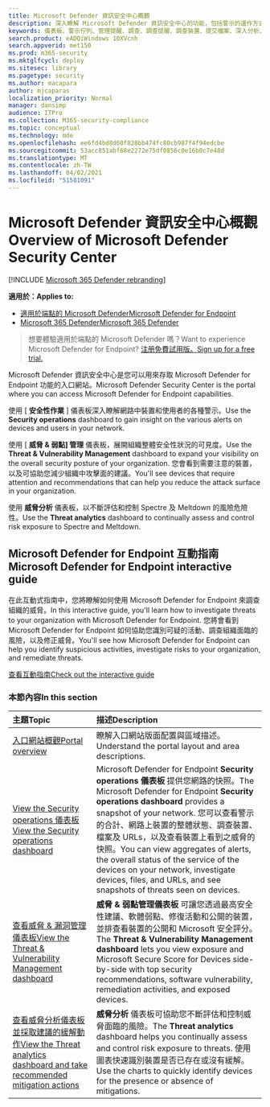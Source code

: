 ```yaml
---
title: Microsoft Defender 資訊安全中心概觀
description: 深入瞭解 Microsoft Defender 資訊安全中心的功能，包括警示的運作方式，以及如何調查可能的破壞和攻擊的建議。
keywords: 儀表板、警示佇列、管理提醒、調查、調查提醒、調查裝置、提交檔案、深入分析、高、中、低、嚴重性、ioc、ioa
search.product: eADQiWindows 10XVcnh
search.appverid: met150
ms.prod: m365-security
ms.mktglfcycl: deploy
ms.sitesec: library
ms.pagetype: security
ms.author: macapara
author: mjcaparas
localization_priority: Normal
manager: dansimp
audience: ITPro
ms.collection: M365-security-compliance
ms.topic: conceptual
ms.technology: mde
ms.openlocfilehash: ee6fd4bd8d60f828bb474fc80cb987f4f94edcbe
ms.sourcegitcommit: 53acc851abf68e2272e75df0856c0e16b0c7e48d
ms.translationtype: MT
ms.contentlocale: zh-TW
ms.lasthandoff: 04/02/2021
ms.locfileid: "51581091"
---
```

# <a name="overview-of-microsoft-defender-security-center"></a><span data-ttu-id="f3fb0-104">Microsoft Defender 資訊安全中心概觀</span><span class="sxs-lookup"><span data-stu-id="f3fb0-104">Overview of Microsoft Defender Security Center</span></span>

[!INCLUDE [Microsoft 365 Defender rebranding](../../includes/microsoft-defender.md)]


<span data-ttu-id="f3fb0-105">**適用於：**</span><span class="sxs-lookup"><span data-stu-id="f3fb0-105">**Applies to:**</span></span>
- [<span data-ttu-id="f3fb0-106">適用於端點的 Microsoft Defender</span><span class="sxs-lookup"><span data-stu-id="f3fb0-106">Microsoft Defender for Endpoint</span></span>](https://go.microsoft.com/fwlink/?linkid=2154037)
- [<span data-ttu-id="f3fb0-107">Microsoft 365 Defender</span><span class="sxs-lookup"><span data-stu-id="f3fb0-107">Microsoft 365 Defender</span></span>](https://go.microsoft.com/fwlink/?linkid=2118804)


><span data-ttu-id="f3fb0-108">想要體驗適用於端點的 Microsoft Defender 嗎？</span><span class="sxs-lookup"><span data-stu-id="f3fb0-108">Want to experience Microsoft Defender for Endpoint?</span></span> [<span data-ttu-id="f3fb0-109">注册免費試用版。</span><span class="sxs-lookup"><span data-stu-id="f3fb0-109">Sign up for a free trial.</span></span>](https://www.microsoft.com/microsoft-365/windows/microsoft-defender-atp?ocid=docs-wdatp-usewdatp-abovefoldlink)

<span data-ttu-id="f3fb0-110">Microsoft Defender 資訊安全中心是您可以用來存取 Microsoft Defender for Endpoint 功能的入口網站。</span><span class="sxs-lookup"><span data-stu-id="f3fb0-110">Microsoft Defender Security Center is the portal where you can access Microsoft Defender for Endpoint capabilities.</span></span>

<span data-ttu-id="f3fb0-111">使用 [ **安全性作業** ] 儀表板深入瞭解網路中裝置和使用者的各種警示。</span><span class="sxs-lookup"><span data-stu-id="f3fb0-111">Use the **Security operations** dashboard to gain insight on the various alerts on devices and users in your network.</span></span>

<span data-ttu-id="f3fb0-112">使用 [ **威脅 & 弱點] 管理** 儀表板，展開組織整體安全性狀況的可見度。</span><span class="sxs-lookup"><span data-stu-id="f3fb0-112">Use the **Threat & Vulnerability Management** dashboard to expand your visibility on the overall security posture of your organization.</span></span> <span data-ttu-id="f3fb0-113">您會看到需要注意的裝置，以及可協助您減少組織中攻擊面的建議。</span><span class="sxs-lookup"><span data-stu-id="f3fb0-113">You'll see devices that require attention and recommendations that can help you reduce the attack surface in your organization.</span></span>

<span data-ttu-id="f3fb0-114">使用 **威脅分析** 儀表板，以不斷評估和控制 Spectre 及 Meltdown 的風險危險性。</span><span class="sxs-lookup"><span data-stu-id="f3fb0-114">Use the **Threat analytics** dashboard to continually assess and control risk exposure to Spectre and Meltdown.</span></span>

## <a name="microsoft-defender-for-endpoint-interactive-guide"></a><span data-ttu-id="f3fb0-115">Microsoft Defender for Endpoint 互動指南</span><span class="sxs-lookup"><span data-stu-id="f3fb0-115">Microsoft Defender for Endpoint interactive guide</span></span>
<span data-ttu-id="f3fb0-116">在此互動式指南中，您將瞭解如何使用 Microsoft Defender for Endpoint 來調查組織的威脅。</span><span class="sxs-lookup"><span data-stu-id="f3fb0-116">In this interactive guide, you'll learn how to investigate threats to your organization with Microsoft Defender for Endpoint.</span></span> <span data-ttu-id="f3fb0-117">您將會看到 Microsoft Defender for Endpoint 如何協助您識別可疑的活動、調查組織面臨的風險，以及修正威脅。</span><span class="sxs-lookup"><span data-stu-id="f3fb0-117">You'll see how Microsoft Defender for Endpoint can help you identify suspicious activities, investigate risks to your organization, and remediate threats.</span></span>

[<span data-ttu-id="f3fb0-118">查看互動指南</span><span class="sxs-lookup"><span data-stu-id="f3fb0-118">Check out the interactive guide</span></span>](https://aka.ms/MSDE-IG)

### <a name="in-this-section"></a><span data-ttu-id="f3fb0-119">本節內容</span><span class="sxs-lookup"><span data-stu-id="f3fb0-119">In this section</span></span>

<span data-ttu-id="f3fb0-120">主題</span><span class="sxs-lookup"><span data-stu-id="f3fb0-120">Topic</span></span> | <span data-ttu-id="f3fb0-121">描述</span><span class="sxs-lookup"><span data-stu-id="f3fb0-121">Description</span></span>
:---|:---
[<span data-ttu-id="f3fb0-122">入口網站概觀</span><span class="sxs-lookup"><span data-stu-id="f3fb0-122">Portal overview</span></span>](portal-overview.md) | <span data-ttu-id="f3fb0-123">瞭解入口網站版面配置與區域描述。</span><span class="sxs-lookup"><span data-stu-id="f3fb0-123">Understand the portal layout and area descriptions.</span></span>
[<span data-ttu-id="f3fb0-124">View the Security operations 儀表板</span><span class="sxs-lookup"><span data-stu-id="f3fb0-124">View the Security operations dashboard</span></span>](security-operations-dashboard.md) | <span data-ttu-id="f3fb0-125">Microsoft Defender for Endpoint  **Security operations 儀表板** 提供您網路的快照。</span><span class="sxs-lookup"><span data-stu-id="f3fb0-125">The Microsoft Defender for Endpoint  **Security operations dashboard** provides a snapshot of your network.</span></span> <span data-ttu-id="f3fb0-126">您可以查看警示的合計、網路上裝置的整體狀態、調查裝置、檔案及 URLs，以及查看裝置上看到之威脅的快照。</span><span class="sxs-lookup"><span data-stu-id="f3fb0-126">You can view aggregates of alerts, the overall status of the service of the devices on your network, investigate devices, files, and URLs, and see snapshots of threats seen on devices.</span></span>
[<span data-ttu-id="f3fb0-127">查看威脅 & 漏洞管理儀表板</span><span class="sxs-lookup"><span data-stu-id="f3fb0-127">View the Threat & Vulnerability Management dashboard</span></span>](tvm-dashboard-insights.md) | <span data-ttu-id="f3fb0-128">**威脅 & 弱點管理儀表板** 可讓您透過最高安全性建議、軟體弱點、修復活動和公開的裝置，並排查看裝置的公開和 Microsoft 安全評分。</span><span class="sxs-lookup"><span data-stu-id="f3fb0-128">The **Threat & Vulnerability Management dashboard** lets you view exposure and Microsoft Secure Score for Devices side-by-side with top security recommendations, software vulnerability, remediation activities, and exposed devices.</span></span>
[<span data-ttu-id="f3fb0-129">查看威脅分析儀表板並採取建議的緩解動作</span><span class="sxs-lookup"><span data-stu-id="f3fb0-129">View the Threat analytics dashboard and take recommended mitigation actions</span></span>](threat-analytics.md) | <span data-ttu-id="f3fb0-130">**威脅分析** 儀表板可協助您不斷評估和控制威脅面臨的風險。</span><span class="sxs-lookup"><span data-stu-id="f3fb0-130">The **Threat analytics** dashboard helps you continually assess and control risk exposure to threats.</span></span> <span data-ttu-id="f3fb0-131">使用圖表快速識別裝置是否已存在或沒有緩解。</span><span class="sxs-lookup"><span data-stu-id="f3fb0-131">Use the charts to quickly identify devices for the presence or absence of mitigations.</span></span>
